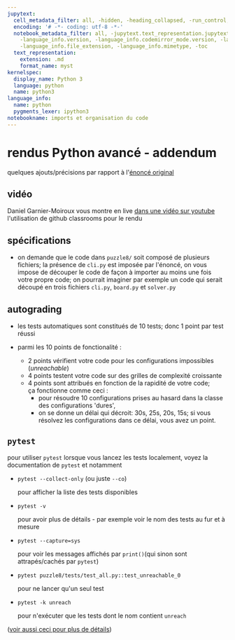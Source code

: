 ```yaml
---
jupytext:
  cell_metadata_filter: all, -hidden, -heading_collapsed, -run_control, -trusted
  encoding: '# -*- coding: utf-8 -*-'
  notebook_metadata_filter: all, -jupytext.text_representation.jupytext_version, -jupytext.text_representation.format_version,
    -language_info.version, -language_info.codemirror_mode.version, -language_info.codemirror_mode,
    -language_info.file_extension, -language_info.mimetype, -toc
  text_representation:
    extension: .md
    format_name: myst
kernelspec:
  display_name: Python 3
  language: python
  name: python3
language_info:
  name: python
  pygments_lexer: ipython3
notebookname: imports et organisation du code
---
```


# rendus Python avancé - addendum

quelques ajouts/précisions par rapport à l'[énoncé original](https://github.com/ue12/python-advanced-evaluation)

## vidéo

Daniel Garnier-Moiroux vous montre en live [dans une
vidéo sur youtube](https://youtu.be/o2C4D_soTv0) l'utilisation de github classrooms pour le rendu

## spécifications

* on demande que le code dans `puzzle8/` soit composé de plusieurs fichiers; la présence
  de `cli.py` est imposée par l'énoncé, on vous impose de découper le code de façon à
  importer au moins une fois votre propre code; on pourrait imaginer par exemple un code
  qui serait découpé en trois fichiers `cli.py`, `board.py` et `solver.py`

## autograding

* les tests automatiques sont constitués de 10 tests; donc 1 point par test réussi

* parmi les 10 points de fonctionalité :
  * 2 points vérifient votre code pour les configurations impossibles (*unreachable*)
  * 4 points testent votre code sur des grilles de complexité croissante
  * 4 points sont attribués en fonction de la rapidité de votre code;  
    ça fonctionne comme ceci :
    * pour résoudre 10 configurations prises au hasard dans la classe des
    configurations 'dures',
    * on se donne un délai qui décroit: 30s, 25s, 20s, 15s;
    si vous résolvez les configurations dans ce délai, vous avez un point.


## `pytest`

pour utiliser `pytest` lorsque vous lancez les tests localement, voyez la documentation
de `pytest` et notamment
  * `pytest --collect-only` (ou juste `--co`)

    pour afficher la liste des tests disponibles

  *  `pytest -v`

     pour avoir plus de détails - par exemple voir le nom des tests au fur et à mesure
  *  `pytest --capture=sys`

     pour voir les messages affichés par `print()`(qui sinon sont
     attrapés/cachés par `pytest`)
  *  `pytest puzzle8/tests/test_all.py::test_unreachable_0`

     pour ne lancer qu'un seul test

  * `pytest -k unreach`

     pour n'exécuter que les tests dont le nom contient `unreach`


 ([voir aussi ceci pour plus de détails](https://docs.pytest.org/en/reorganize-docs/new-docs/user/commandlineuseful.html))
